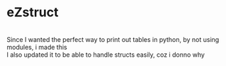 # eZstruct
<br>
Since I wanted the perfect way to print out tables in python, by not using modules, i made this<br>
I also updated it to be able to handle structs easily, coz i donno why
